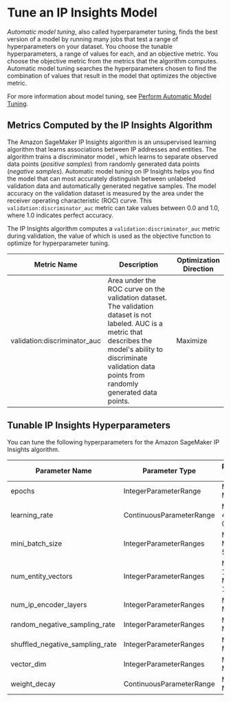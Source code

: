 # Tune an IP Insights Model<a name="ip-insights-tuning"></a>

*Automatic model tuning*, also called hyperparameter tuning, finds the best version of a model by running many jobs that test a range of hyperparameters on your dataset\. You choose the tunable hyperparameters, a range of values for each, and an objective metric\. You choose the objective metric from the metrics that the algorithm computes\. Automatic model tuning searches the hyperparameters chosen to find the combination of values that result in the model that optimizes the objective metric\.

For more information about model tuning, see [Perform Automatic Model Tuning](automatic-model-tuning.md)\.

## Metrics Computed by the IP Insights Algorithm<a name="ip-insights-metrics"></a>

The Amazon SageMaker IP Insights algorithm is an unsupervised learning algorithm that learns associations between IP addresses and entities\. The algorithm trains a discriminator model , which learns to separate observed data points \(*positive samples*\) from randomly generated data points \(*negative samples*\)\. Automatic model tuning on IP Insights helps you find the model that can most accurately distinguish between unlabeled validation data and automatically generated negative samples\. The model accuracy on the validation dataset is measured by the area under the receiver operating characteristic \(ROC\) curve\. This `validation:discriminator_auc` metric can take values between 0\.0 and 1\.0, where 1\.0 indicates perfect accuracy\.

The IP Insights algorithm computes a `validation:discriminator_auc` metric during validation, the value of which is used as the objective function to optimize for hyperparameter tuning\.


| Metric Name | Description | Optimization Direction | 
| --- | --- | --- | 
| validation:discriminator\_auc |  Area under the ROC curve on the validation dataset\. The validation dataset is not labeled\. AUC is a metric that describes the model's ability to discriminate validation data points from randomly generated data points\.  |  Maximize  | 

## Tunable IP Insights Hyperparameters<a name="ip-insights-tunable-hyperparameters"></a>

You can tune the following hyperparameters for the Amazon SageMaker IP Insights algorithm\. 


| Parameter Name | Parameter Type | Recommended Ranges | 
| --- | --- | --- | 
| epochs |  IntegerParameterRange  |  MinValue: 1, MaxValue: 100  | 
| learning\_rate |  ContinuousParameterRange  |  MinValue: 1e\-4, MaxValue: 0\.1  | 
| mini\_batch\_size |  IntegerParameterRanges  |  MinValue: 100, MaxValue: 50000  | 
| num\_entity\_vectors |  IntegerParameterRanges  |  MinValue: 10000, MaxValue: 1000000  | 
| num\_ip\_encoder\_layers |  IntegerParameterRanges  |  MinValue: 1, MaxValue: 10  | 
| random\_negative\_sampling\_rate |  IntegerParameterRanges  |  MinValue: 0, MaxValue: 10  | 
| shuffled\_negative\_sampling\_rate |  IntegerParameterRanges  |  MinValue: 0, MaxValue: 10  | 
| vector\_dim |  IntegerParameterRanges  |  MinValue: 8, MaxValue: 256  | 
| weight\_decay |  ContinuousParameterRange  |  MinValue: 0\.0, MaxValue: 1\.0  | 